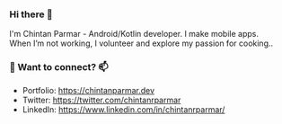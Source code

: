 ### Hi there 👋


I'm Chintan Parmar - Android/Kotlin developer. I make mobile apps.  
When I’m not working, I volunteer and explore my passion for cooking..
<!--
Here are some ideas to get you started:
- 🔭 I’m currently working on ...
- 🌱 I’m currently learning ...
- 👯 I’m looking to collaborate on ...
- 🤔 I’m looking for help with ...
- 💬 Ask me about ...
- 📫 How to reach me: ...
- 😄 Pronouns: ...
- ⚡ Fun fact: ...
-->

### 💬 Want to connect? 📫
* Portfolio: https://chintanparmar.dev
* Twitter: https://twitter.com/chintanrparmar
* LinkedIn: https://www.linkedin.com/in/chintanrparmar/
